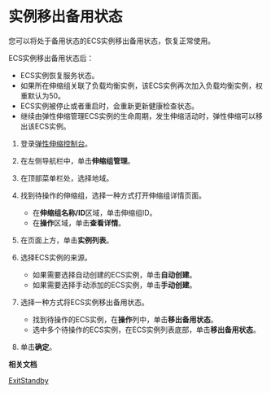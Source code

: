 # 实例移出备用状态

您可以将处于备用状态的ECS实例移出备用状态，恢复正常使用。

ECS实例移出备用状态后：

-   ECS实例恢复服务状态。
-   如果所在伸缩组关联了负载均衡实例，该ECS实例再次加入负载均衡实例，权重默认为50。
-   ECS实例被停止或者重启时，会重新更新健康检查状态。
-   继续由弹性伸缩管理ECS实例的生命周期，发生伸缩活动时，弹性伸缩可以移出该ECS实例。

1.  登录[弹性伸缩控制台](https://essnew.console.aliyun.com/)。

2.  在左侧导航栏中，单击**伸缩组管理**。

3.  在顶部菜单栏处，选择地域。

4.  找到待操作的伸缩组，选择一种方式打开伸缩组详情页面。

    -   在**伸缩组名称/ID**区域，单击伸缩组ID。
    -   在**操作**区域，单击**查看详情**。
5.  在页面上方，单击**实例列表**。

6.  选择ECS实例的来源。

    -   如果需要选择自动创建的ECS实例，单击**自动创建**。
    -   如果需要选择手动添加的ECS实例，单击**手动创建**。
7.  选择一种方式将ECS实例移出备用状态。

    -   找到待操作的ECS实例，在**操作**列中，单击**移出备用状态**。
    -   选中多个待操作的ECS实例，在ECS实例列表底部，单击**移出备用状态**。
8.  单击**确定**。


**相关文档**  


[ExitStandby](/intl.zh-CN/API参考/实例/ExitStandby.md)

